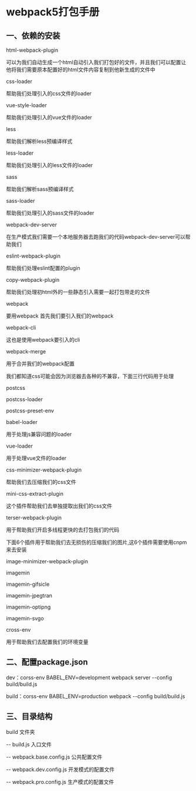 # webpack5打包手册

## 一、依赖的安装

html-webpack-plugin

可以为我们自动生成一个html自动引入我们打包好的文件，并且我们可以配置让他将我们需要原本配置好的html文件内容复制到他新生成的文件中

css-loader

帮助我们处理引入的css文件的loader

vue-style-loader

帮助我们处理引入的vue文件的loader

less

帮助我们解析less预编译样式

less-loader

帮助我们处理引入的less文件的loader

sass

帮助我们解析sass预编译样式

sass-loader

帮助我们处理引入的sass文件的loader

webpack-dev-server

在生产模式我们需要一个本地服务器去跑我们的代码webpack-dev-server可以帮助我们

eslint-webpack-plugin

帮助我们处理eslint配置的plugin

copy-webpack-plugin

帮助我们处理初html外的一些静态引入需要一起打包带走的文件

webpack

要用webpack 首先我们要引入我们的webpack

webpack-cli

这也是使用webpack要引入的cli

webpack-merge

用于合并我们的webpack配置

我们都知道css可能会因为浏览器去各种的不兼容，下面三行代码用于处理

postcss

postcss-loader

postcss-preset-env

babel-loader

用于处理js兼容问题的loader

vue-loader

用于处理vue文件的loader

css-minimizer-webpack-plugin

帮助我们去压缩我们的css文件

mini-css-extract-plugin

这个插件帮助我们去单独提取出我们的css文件

terser-webpack-plugin

用于帮助我们开启多线程更快的去打包我们的代码

下面6个插件用于帮助我们去无损伤的压缩我们的图片,这6个插件需要使用cnpm来去安装

image-minimizer-webpack-plugin

imagemin

imagemin-gifsicle

imagemin-jpegtran

imagemin-optipng

imagemin-svgo

cross-env

用于帮助我们去配置我们的环境变量

## 二、配置package.json

dev：corss-env BABEL_ENV=development webpack server --config build/build.js

build：corss-env BABEL_ENV=production webpack --config build/build.js

##  三、目录结构

build 文件夹

-- build.js 入口文件

-- webpack.base.config.js 公共配置文件

-- webpack.dev.config.js 开发模式的配置文件

-- webpack.pro.config.js 生产模式的配置文件